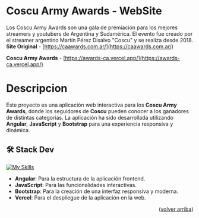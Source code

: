 <a name="readme-top"></a>

# Coscu Army Awards - WebSite
Los Coscu Army Awards son una gala de premiación para los mejores streamers y youtubers de Argentina y Sudamérica. El evento fue creado por el streamer argentino Martín Pérez Disalvo "Coscu" y se realiza desde 2018.  
**Site Original** - [https://caawards.com.ar/](https://caawards.com.ar/)


**Coscu Army Awards** - [https://awards-ca.vercel.app/](https://awards-ca.vercel.app/)

# Descripcion

Este proyecto es una aplicación web interactiva para los **Coscu Army Awards**, donde los seguidores de **Coscu** pueden conocer a los ganadores de distintas categorías. La aplicación ha sido desarrollada utilizando **Angular**, **JavaScript** y **Bootstrap** para una experiencia responsiva y dinámica.

## 🛠️ Stack Dev
[![My Skills](https://skillicons.dev/icons?i=angular,js,html,css,bootstrap)](https://skillicons.dev)

- **Angular**: Para la estructura de la aplicación frontend.
- **JavaScript**: Para las funcionalidades interactivas.
- **Bootstrap**: Para la creación de una interfaz responsiva y moderna.
- **Vercel**: Para el despliegue de la aplicación en la web.

<p align="right">(<a href="#readme-top">volver arriba</a>)</p>